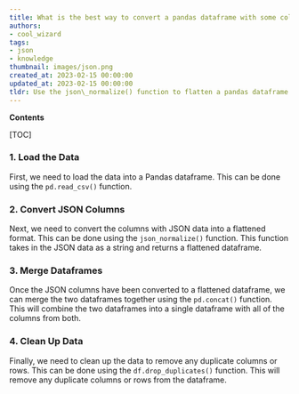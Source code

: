 ```yaml
---
title: What is the best way to convert a pandas dataframe with some columns as JSON into a single-level dataframe?
authors:
- cool_wizard
tags:
- json
- knowledge
thumbnail: images/json.png
created_at: 2023-02-15 00:00:00
updated_at: 2023-02-15 00:00:00
tldr: Use the json\_normalize() function to flatten a pandas dataframe with some columns as json.
---
```


**Contents**

[TOC]

### 1. Load the Data

First, we need to load the data into a Pandas dataframe. This can be done using the `pd.read_csv()` function.

### 2. Convert JSON Columns

Next, we need to convert the columns with JSON data into a flattened format. This can be done using the `json_normalize()` function. This function takes in the JSON data as a string and returns a flattened dataframe.

### 3. Merge Dataframes

Once the JSON columns have been converted to a flattened dataframe, we can merge the two dataframes together using the `pd.concat()` function. This will combine the two dataframes into a single dataframe with all of the columns from both.

### 4. Clean Up Data

Finally, we need to clean up the data to remove any duplicate columns or rows. This can be done using the `df.drop_duplicates()` function. This will remove any duplicate columns or rows from the dataframe.
